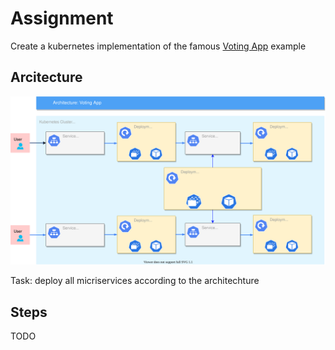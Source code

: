 # Assignment

Create a kubernetes implementation of the famous [Voting App](https://github.com/dockersamples/example-voting-app) example

## Arcitecture

![GitHub Logo](/images/voting_app_1.svg)

Task: deploy all micriservices according to the architechture

## Steps
TODO
